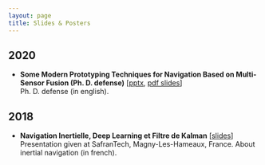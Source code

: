 ```yaml
---
layout: page
title: Slides & Posters
---
```


## 2020


- __Some Modern Prototyping Techniques for Navigation Based on Multi-Sensor Fusion (Ph. D. defense)__ [[pptx](https://hal.archives-ouvertes.fr/hal-02949937/file/slides.zip), [pdf slides](https://hal.archives-ouvertes.fr/hal-02949937/document)]  
Ph. D. defense (in english).

## 2018

- __Navigation Inertielle, Deep Learning et
Filtre de Kalman__ [[slides](https://cloud.mines-paristech.fr/index.php/s/oMRKL22iAwXEXdD/download)]  
Presentation given at SafranTech, Magny-Les-Hameaux, France. About inertial navigation (in french).


